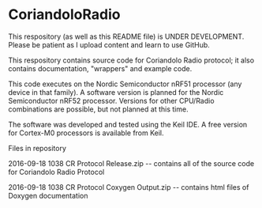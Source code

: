 # CoriandoloRadio
This respository (as well as this README file) is UNDER DEVELOPMENT.
Please be patient as I upload content and learn to use GitHub.

This respository contains source code for Coriandolo Radio protocol; it also contains documentation, "wrappers" and example code.

This code executes on the Nordic Semiconductor nRF51 processor (any device in that family).  A software version is planned for the Nordic Semiconductor nRF52 processor.  Versions for other CPU/Radio combinations are possible, but not planned at this time.

The software was developed and tested using the Keil IDE.  A free version for Cortex-M0 processors is available from Keil.


Files in repository

2016-09-18 1038 CR Protocol Release.zip  -- contains all of the source code for Coriandolo Radio Protocol

2016-09-18 1038 CR Protocol Coxygen Output.zip -- contains html files of Doxygen documentation


